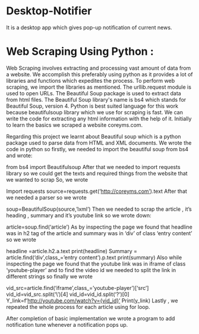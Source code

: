 # Desktop-Notifier
It is a desktop app which gives pop-up notification of current news.

# Web Scraping Using Python :
Web Scraping involves extracting and processing vast amount of data from a website.
We accomplish this preferably using python as it provides a lot of libraries and functions which expedites the process. To perform web scraping, we import the libraries as mentioned. The urllib.request module is used to open URLs. The Beautiful Soup package is used to extract data from html files. The Beautiful Soup library's name is bs4 which stands for Beautiful Soup, version 4. Python is best suited language for this work because beautifulsoup library which we use for scraping is fast. We can write the code for extracting any html information with the help of it.
Initially to learn the basics we scraped a website coreyms.com.

Regarding this project we learnt about Beautiful soup which is a python package used to parse data from HTML and XML documents.
We wrote the code in python so firstly, we needed to import the beautiful soup from bs4 and wrote:

from bs4 import Beautifulsoup
After that we needed to import requests library so we could get the texts and required things from the website that we wanted to scrap So, we wrote

 Import requests
 source=requests.get(‘http://coreyms.com’).text
After that we needed a parser so we wrote

soup=BeautifulSoup(source,’lxml’)
Then we needed to scrap the article , it’s heading , summary and it’s youtube link so we wrote down:

article=soup.find(‘article’)
As by inspecting the page we found that headline was in h2 tag of the article and summary was in ‘div’ of class ‘entry content’ so we wrote

headline =article.h2.a.text
print(headline)
Summary = article.find(‘div’,class_=’entry content’).p.text
print(summary)
Also while inspecting the page we found that the youtube link was in iframe of class ‘youtube-player’ and to find the video id we needed to split the link in different strings so finally we wrote

vid_src=article.find(‘iframe’,class_=’youtube-player’)[‘src’]
vid_id=vid_src.split(‘\’)[4]
vid_id=vid_id.split(‘?’)[0]
Y_link=f’http://youtube.com/watch?v={vid_id}’ 
Print(y_link)
Lastly , we repeated the whole process for each article using for loop.

After completion of basic implementation we wrote a program to add notification tune whenever a notification pops up.
